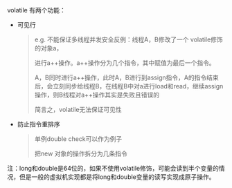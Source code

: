 volatile 有两个功能：

- 可见行

  > e.g. 不能保证多线程并发安全反例：线程A，B修改了一个  volatile修饰的对象a，
  >
  > 进行a++操作。a++操作分为几个指令，其中赋值为最后一个指令。
  >
  > A，B同时进行a++操作，此时A，B进行到assign指令，A的指令结束后，会立刻同步给线程B，在线程B中对a进行load和read，继续assign操作，则B线程对a++操作其实是失败且错误的
  >
  > 简言之，volatile无法保证可见性

- 防止指令重排序

  > 单例double check可以作为例子
  >
  > 把new 对象的操作拆分为几条指令



注：long和double是64位的，如果不使用volatile修饰，可能会读到半个变量的情况，但是一般的虚拟机实现都是将long和double变量的读写实现成原子操作。